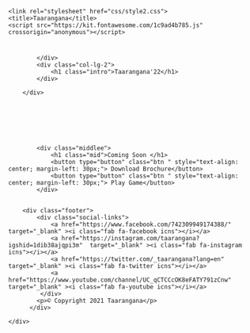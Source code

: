 <!DOCTYPE html>
<html lang="en">
<head>
    <meta charset="UTF-8">
    <meta http-equiv="X-UA-Compatible" content="IE=edge">
    <meta name="viewport" content="width=device-width, initial-scale=1.0">
    <link rel="preconnect" href="https://fonts.googleapis.com">
<link rel="preconnect" href="https://fonts.gstatic.com" crossorigin>
<link href="https://fonts.googleapis.com/css2?family=Pacifico&display=swap" rel="stylesheet">
<link rel="preconnect" href="https://fonts.googleapis.com">
<link rel="preconnect" href="https://fonts.gstatic.com" crossorigin>
<link href="https://fonts.googleapis.com/css2?family=Montserrat:wght@800&display=swap" rel="stylesheet">


<link rel="preconnect" href="https://fonts.googleapis.com">
<link rel="preconnect" href="https://fonts.gstatic.com" crossorigin>
<link href="https://fonts.googleapis.com/css2?family=Lobster&display=swap" rel="stylesheet">
<link rel="preconnect" href="https://fonts.googleapis.com">
<link rel="preconnect" href="https://fonts.gstatic.com" crossorigin>
<link href="https://fonts.googleapis.com/css2?family=Lily+Script+One&display=swap" rel="stylesheet">
<link href="https://cdn.jsdelivr.net/npm/bootstrap@5.1.0/dist/css/bootstrap.min.css" rel="stylesheet" integrity="sha384-KyZXEAg3QhqLMpG8r+8fhAXLRk2vvoC2f3B09zVXn8CA5QIVfZOJ3BCsw2P0p/We" crossorigin="anonymous">

    <link rel="stylesheet" href="css/style2.css">
    <title>Taarangana</title>
    <script src="https://kit.fontawesome.com/1c9ad4b785.js" crossorigin="anonymous"></script>

</head>
<body>
    <div class="bg">
        <div class="row">
            <div class="col-lg-2">
                <img src="https://taarangana.com/img/taarangana_logo.jpg" alt="" style="margin:5px;margin-top:5px;border-radius: 50%;" class="img-fluid">

            </div>
            <div class="col-lg-2">
                <h1 class="intro">Taarangana'22</h1>
            </div>

        </div>
       
       
    
        
                

            
            <div class="middlee">
                <h1 class="mid">Coming Soon </h1>
                <button type="button" class="btn " style="text-align: center; margin-left: 30px;"> Download Brochure</button>
                <button type="button" class="btn " style="text-align: center; margin-left: 30px;"> Play Game</button>
            </div>

        
        <div class="footer">
            <div class="social-links">
                <a href="https://www.facebook.com/742309949174388/"  target="_blank" ><i class="fab fa-facebook icns"></i></a>
                <a href="https://instagram.com/taarangana?igshid=1dib38ajqpi3m"  target="_blank" ><i class="fab fa-instagram icns"></i></a>
                <a href="https://twitter.com/_taarangana?lang=en"  target="_blank" ><i class="fab fa-twitter icns"></i></a>
                <a href="https://www.youtube.com/channel/UC_qCTCCcOK8eFATY791zCnw"  target="_blank" ><i class="fab fa-youtube icns"></i></a>
             </div>
            <p>© Copyright 2021 Taarangana</p>
          </div>
       
    </div>

    

    
</body>
</html>
